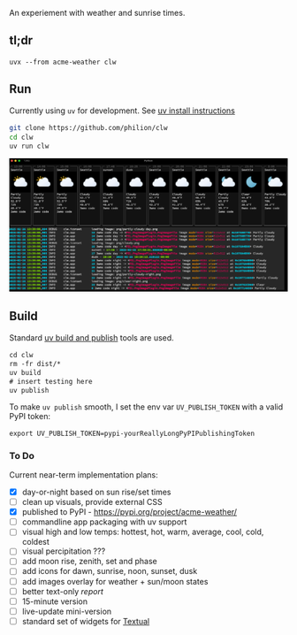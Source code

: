 An experiement with weather and sunrise times.

## tl;dr
```
uvx --from acme-weather clw
```

## Run

Currently using `uv` for development. See [uv install instructions](https://docs.astral.sh/uv/getting-started/installation/)

```sh
git clone https://github.com/philion/clw
cd clw
uv run clw
```

![screenshot of clw tool showing the 12 hour weather forecast](./screenshot.png)


## Build

Standard [uv build and publish](https://docs.astral.sh/uv/guides/projects/) tools are used.

```
cd clw
rm -fr dist/*
uv build
# insert testing here
uv publish
```

To make `uv publish` smooth, I set the env var `UV_PUBLISH_TOKEN` with a valid PyPI token:
```
export UV_PUBLISH_TOKEN=pypi-yourReallyLongPyPIPublishingToken
```

### To Do

Current near-term implementation plans:
- [x] day-or-night based on sun rise/set times
- [ ] clean up visuals, provide external CSS
- [x] published to PyPI - https://pypi.org/project/acme-weather/
- [ ] commandline app packaging with uv support
- [ ] visual high and low temps: hottest, hot, warm, average, cool, cold, coldest
- [ ] visual percipitation ???
- [ ] add moon rise, zenith, set and phase
- [ ] add icons for dawn, sunrise, noon, sunset, dusk
- [ ] add images overlay for weather + sun/moon states
- [ ] better text-only *report*
- [ ] 15-minute version
- [ ] live-update mini-version
- [ ] standard set of widgets for [Textual](https://github.com/Textualize/textual)
